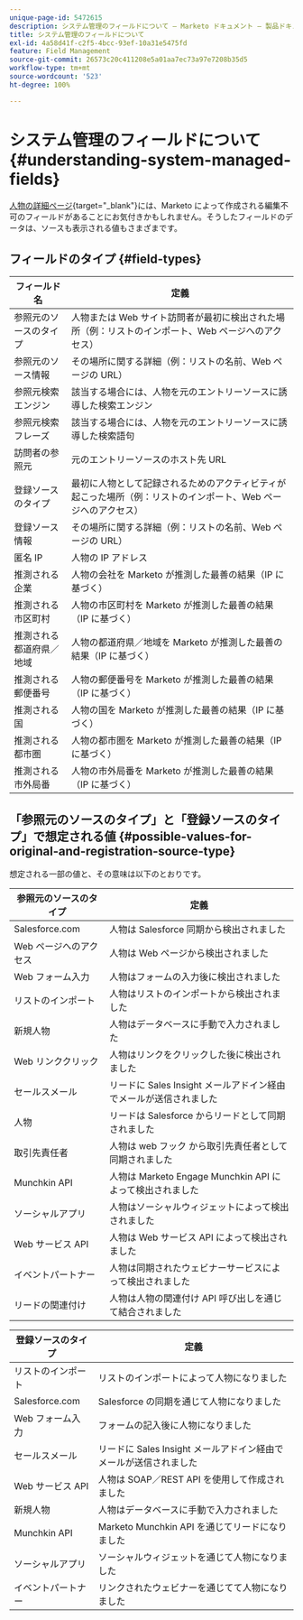 ```yaml
---
unique-page-id: 5472615
description: システム管理のフィールドについて — Marketo ドキュメント — 製品ドキュメント
title: システム管理のフィールドについて
exl-id: 4a58d41f-c2f5-4bcc-93ef-10a31e5475fd
feature: Field Management
source-git-commit: 26573c20c411208e5a01aa7ec73a97e7208b35d5
workflow-type: tm+mt
source-wordcount: '523'
ht-degree: 100%

---
```


# システム管理のフィールドについて {#understanding-system-managed-fields}

[人物の詳細ページ](/help/marketo/product-docs/core-marketo-concepts/smart-lists-and-static-lists/managing-people-in-smart-lists/using-the-person-detail-page.md){target="_blank"}には、Marketo によって作成される編集不可のフィールドがあることにお気付きかもしれません。そうしたフィールドのデータは、ソースも表示される値もさまざまです。

## フィールドのタイプ {#field-types}

<table><thead>
  <tr>
    <th>フィールド名</th>
    <th>定義</th>
  </tr></thead>
<tbody>
  <tr>
    <td>参照元のソースのタイプ</td>
    <td>人物または Web サイト訪問者が最初に検出された場所（例：リストのインポート、Web ページへのアクセス）</td>
  </tr>
  <tr>
    <td>参照元のソース情報</td>
    <td>その場所に関する詳細（例：リストの名前、Web ページの URL）</td>
  </tr>
  <tr>
    <td>参照元検索エンジン</td>
    <td>該当する場合には、人物を元のエントリーソースに誘導した検索エンジン</td>
  </tr>
  <tr>
    <td>参照元検索フレーズ</td>
    <td>該当する場合には、人物を元のエントリーソースに誘導した検索語句</td>
  </tr>
  <tr>
    <td>訪問者の参照元</td>
    <td>元のエントリーソースのホスト先 URL</td>
  </tr>
  <tr>
    <td>登録ソースのタイプ</td>
    <td>最初に人物として記録されるためのアクティビティが起こった場所（例：リストのインポート、Web ページへのアクセス）</td>
  </tr>
  <tr>
    <td>登録ソース情報</td>
    <td>その場所に関する詳細（例：リストの名前、Web ページの URL）</td>
  </tr>
  <tr>
    <td>匿名 IP</td>
    <td>人物の IP アドレス</td>
  </tr>
  <tr>
    <td>推測される企業</td>
    <td>人物の会社を Marketo が推測した最善の結果（IP に基づく）</td>
  </tr>
  <tr>
    <td>推測される市区町村</td>
    <td>人物の市区町村を Marketo が推測した最善の結果（IP に基づく）</td>
  </tr>
  <tr>
    <td>推測される都道府県／地域</td>
    <td>人物の都道府県／地域を Marketo が推測した最善の結果（IP に基づく）</td>
  </tr>
  <tr>
    <td>推測される郵便番号</td>
    <td>人物の郵便番号を Marketo が推測した最善の結果（IP に基づく）</td>
  </tr>
  <tr>
    <td>推測される国</td>
    <td>人物の国を Marketo が推測した最善の結果（IP に基づく）</td>
  </tr>
  <tr>
    <td>推測される都市圏</td>
    <td>人物の都市圏を Marketo が推測した最善の結果（IP に基づく）</td>
  </tr>
  <tr>
    <td>推測される市外局番</td>
    <td>人物の市外局番を Marketo が推測した最善の結果（IP に基づく）</td>
  </tr>
</tbody></table>

## 「参照元のソースのタイプ」と「登録ソースのタイプ」で想定される値 {#possible-values-for-original-and-registration-source-type}

想定される一部の値と、その意味は以下のとおりです。

<table><thead>
  <tr>
    <th>参照元のソースのタイプ</th>
    <th>定義</th>
  </tr></thead>
<tbody>
  <tr>
    <td>Salesforce.com</td>
    <td>人物は Salesforce 同期から検出されました</td>
  </tr>
  <tr>
    <td>Web ページへのアクセス</td>
    <td>人物は Web ページから検出されました</td>
  </tr>
  <tr>
    <td>Web フォーム入力</td>
    <td>人物はフォームの入力後に検出されました</td>
  </tr>
  <tr>
    <td>リストのインポート</td>
    <td>人物はリストのインポートから検出されました</td>
  </tr>
  <tr>
    <td>新規人物</td>
    <td>人物はデータベースに手動で入力されました</td>
  </tr>
  <tr>
    <td>Web リンククリック</td>
    <td>人物はリンクをクリックした後に検出されました</td>
  </tr>
  <tr>
    <td>セールスメール</td>
    <td>リードに Sales Insight メールアドイン経由でメールが送信されました</td>
  </tr>
  <tr>
    <td>人物</td>
    <td>リードは Salesforce からリードとして同期されました</td>
  </tr>
  <tr>
    <td>取引先責任者</td>
    <td>人物は web フック から取引先責任者として同期されました</td>
  </tr>
  <tr>
    <td>Munchkin API</td>
    <td>人物は Marketo Engage Munchkin API によって検出されました</td>
  </tr>
  <tr>
    <td>ソーシャルアプリ</td>
    <td>人物はソーシャルウィジェットによって検出されました</td>
  </tr>
  <tr>
    <td>Web サービス API</td>
    <td>人物は Web サービス API によって検出されました</td>
  </tr>
  <tr>
    <td>イベントパートナー</td>
    <td>人物は同期されたウェビナーサービスによって検出されました</td>
  </tr>
  <tr>
    <td>リードの関連付け</td>
    <td>人物は人物の関連付け API 呼び出しを通じて結合されました</td>
  </tr>
</tbody></table>

<table><thead>
  <tr>
    <th>登録ソースのタイプ</th>
    <th>定義</th>
  </tr></thead>
<tbody>
  <tr>
    <td>リストのインポート</td>
    <td>リストのインポートによって人物になりました</td>
  </tr>
  <tr>
    <td>Salesforce.com</td>
    <td>Salesforce の同期を通じて人物になりました</td>
  </tr>
  <tr>
    <td>Web フォーム入力</td>
    <td>フォームの記入後に人物になりました</td>
  </tr>
  <tr>
    <td>セールスメール</td>
    <td>リードに Sales Insight メールアドイン経由でメールが送信されました</td>
  </tr>
  <tr>
    <td>Web サービス API</td>
    <td>人物は SOAP／REST API を使用して作成されました</td>
  </tr>
  <tr>
    <td>新規人物</td>
    <td>人物はデータベースに手動で入力されました</td>
  </tr>
  <tr>
    <td>Munchkin API</td>
    <td>Marketo Munchkin API を通じてリードになりました</td>
  </tr>
  <tr>
    <td>ソーシャルアプリ</td>
    <td>ソーシャルウィジェットを通じて人物になりました</td>
  </tr>
  <tr>
    <td>イベントパートナー</td>
    <td>リンクされたウェビナーを通じてて人物になりました</td>
  </tr>
</tbody>
</table>
